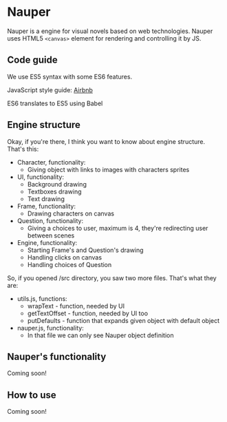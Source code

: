 # Nauper
Nauper is a engine for visual novels based on web technologies.
Nauper uses HTML5 `<canvas>` element for rendering and controlling it by JS.

## Code guide
We use ES5 syntax with some ES6 features.

JavaScript style guide: [Airbnb](https://github.com/airbnb/javascript/tree/master)

ES6 translates to ES5 using Babel

## Engine structure
Okay, if you're there, I think you want to know about engine structure.
That's this:
* Character, functionality:
  * Giving object with links to images with characters sprites
* UI, functionality:
  * Background drawing
  * Textboxes drawing
  * Text drawing
* Frame, functionality:
  * Drawing characters on canvas
* Question, functionality:
  * Giving a choices to user, maximum is 4, they're redirecting user between scenes
* Engine, functionality:
  * Starting Frame's and Question's drawing
  * Handling clicks on canvas
  * Handling choices of Question

So, if you opened /src directory, you saw two more files.
That's what they are:
* utils.js, functions:
  * wrapText - function, needed by UI
  * getTextOffset - function, needed by UI too
  * putDefaults - function that expands given object with default object
* nauper.js, functionality:
  * In that file we can only see Nauper object definition

## Nauper's functionality
Coming soon!

## How to use
Coming soon!
